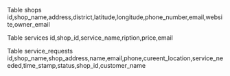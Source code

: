 Table shops
id,shop_name,address,district,latitude,longitude,phone_number,email,website,owner_email


Table services
id,shop_id,service_name,ription,price,email

Table service_requests
id,shop_name,shop_address,name,email,phone,cureent_location,service_needed,time_stamp,status,shop_id,customer_name

